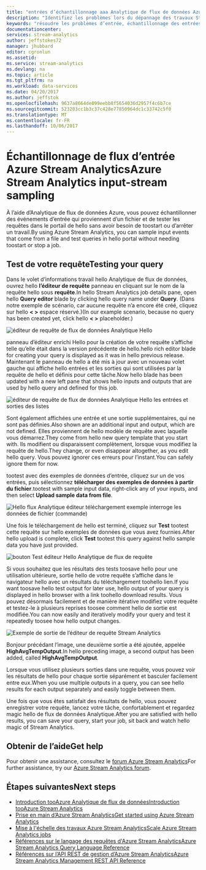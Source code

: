 ```yaml
---
title: "entrées d’échantillonnage aaa Analytique de flux de données Azure | Documents Microsoft"
description: "Identifiez les problèmes lors du dépannage des travaux Stream Analytics."
keywords: "résoudre les problèmes d’entrée, échantillonnage des entrées"
documentationcenter: 
services: stream-analytics
author: jeffstokes72
manager: jhubbard
editor: cgronlun
ms.assetid: 
ms.service: stream-analytics
ms.devlang: na
ms.topic: article
ms.tgt_pltfrm: na
ms.workload: data-services
ms.date: 04/20/2017
ms.author: jeffstok
ms.openlocfilehash: 9637a8664de099eebb8f5654036d2957f4c6b7ce
ms.sourcegitcommit: 523283cc1b3c37c428e77850964dc1c33742c5f0
ms.translationtype: MT
ms.contentlocale: fr-FR
ms.lasthandoff: 10/06/2017
---
```

# <a name="azure-stream-analytics-input-stream-sampling"></a><span data-ttu-id="70b9b-104">Échantillonnage de flux d’entrée Azure Stream Analytics</span><span class="sxs-lookup"><span data-stu-id="70b9b-104">Azure Stream Analytics input-stream sampling</span></span>

<span data-ttu-id="70b9b-105">À l’aide d’Analytique de flux de données Azure, vous pouvez échantillonner des événements d’entrée qui proviennent d’un fichier et de tester les requêtes dans le portail de hello sans avoir besoin de toostart ou d’arrêter un travail.</span><span class="sxs-lookup"><span data-stu-id="70b9b-105">By using Azure Stream Analytics, you can sample input events that come from a file and test queries in hello portal without needing toostart or stop a job.</span></span>

## <a name="testing-your-query"></a><span data-ttu-id="70b9b-106">Test de votre requête</span><span class="sxs-lookup"><span data-stu-id="70b9b-106">Testing your query</span></span>

<span data-ttu-id="70b9b-107">Dans le volet d’informations travail hello Analytique de flux de données, ouvrez hello **l’éditeur de requête** panneau en cliquant sur le nom de la requête hello sous **requête**.</span><span class="sxs-lookup"><span data-stu-id="70b9b-107">In hello Stream Analytics job details pane, open hello **Query editor** blade by clicking hello query name under **Query**.</span></span> <span data-ttu-id="70b9b-108">(Dans notre exemple de scénario, car aucune requête n’a encore été créé, cliquez sur hello **< >** espace réservé.)</span><span class="sxs-lookup"><span data-stu-id="70b9b-108">(In our example scenario, because no query has been created yet, click hello **< >** placeholder.)</span></span>

![éditeur de requête de flux de données Analytique Hello](media/stream-analytics-sample-data-input/stream-analytics-query-editor.png)

<span data-ttu-id="70b9b-110">panneau d’éditeur enrichi Hello pour la création de votre requête s’affiche telle qu’elle était dans la version précédente de hello.</span><span class="sxs-lookup"><span data-stu-id="70b9b-110">hello rich editor blade for creating your query is displayed as it was in hello previous release.</span></span> <span data-ttu-id="70b9b-111">Maintenant le panneau de hello a été mis à jour avec un nouveau volet gauche qui affiche hello entrées et les sorties qui sont utilisées par la requête de hello et définis pour cette tâche.</span><span class="sxs-lookup"><span data-stu-id="70b9b-111">Now hello blade has been updated with a new left pane that shows hello inputs and outputs that are used by hello query and defined for this job.</span></span>

![éditeur de requête de flux de données Analytique Hello les entrées et sorties des listes](media/stream-analytics-sample-data-input/stream-analytics-query-editor-highlight.png)

<span data-ttu-id="70b9b-113">Sont également affichées une entrée et une sortie supplémentaires, qui ne sont pas définies.</span><span class="sxs-lookup"><span data-stu-id="70b9b-113">Also shown are an additional input and output, which are not defined.</span></span> <span data-ttu-id="70b9b-114">Elles proviennent de hello modèle de requête avec laquelle vous démarrez.</span><span class="sxs-lookup"><span data-stu-id="70b9b-114">They come from hello new query template that you start with.</span></span> <span data-ttu-id="70b9b-115">Ils modifient ou disparaissent complètement, lorsque vous modifiez la requête de hello.</span><span class="sxs-lookup"><span data-stu-id="70b9b-115">They change, or even disappear altogether, as you edit hello query.</span></span> <span data-ttu-id="70b9b-116">Vous pouvez ignorer ces erreurs pour l’instant.</span><span class="sxs-lookup"><span data-stu-id="70b9b-116">You can safely ignore them for now.</span></span>

<span data-ttu-id="70b9b-117">tootest avec des exemples de données d’entrée, cliquez sur un de vos entrées, puis sélectionnez **télécharger des exemples de données à partir du fichier**.</span><span class="sxs-lookup"><span data-stu-id="70b9b-117">tootest with sample input data, right-click any of your inputs, and then select **Upload sample data from file**.</span></span>

![Hello flux Analytique éditeur téléchargement exemple interroge les données de fichier (commande)](media/stream-analytics-sample-data-input/stream-analytics-query-editor-upload.png)

<span data-ttu-id="70b9b-119">Une fois le téléchargement de hello est terminé, cliquez sur **Test** tootest cette requête sur hello exemples de données que vous avez fournies.</span><span class="sxs-lookup"><span data-stu-id="70b9b-119">After hello upload is complete, click **Test** tootest this query against hello sample data you have just provided.</span></span>

![bouton Test éditeur Hello Analytique de flux de requête](media/stream-analytics-sample-data-input/stream-analytics-query-editor-test.png)

<span data-ttu-id="70b9b-121">Si vous souhaitez que les résultats des tests toosave hello pour une utilisation ultérieure, sortie hello de votre requête s’affiche dans le navigateur hello avec un résultats du téléchargement toohello lien.</span><span class="sxs-lookup"><span data-stu-id="70b9b-121">If you want toosave hello test output for later use, hello output of your query is displayed in hello browser with a link toohello download results.</span></span> <span data-ttu-id="70b9b-122">Vous pouvez désormais facilement et de manière itérative modifiez votre requête et testez-le à plusieurs reprises toosee comment hello de sortie est modifiée.</span><span class="sxs-lookup"><span data-stu-id="70b9b-122">You can now easily and iteratively modify your query and test it repeatedly toosee how hello output changes.</span></span>

![Exemple de sortie de l’éditeur de requête Stream Analytics](media/stream-analytics-sample-data-input/stream-analytics-query-editor-samples-output.png)

<span data-ttu-id="70b9b-124">Bonjour précédant l’image, une deuxième sortie a été ajoutée, appelée **HighAvgTempOutput**.</span><span class="sxs-lookup"><span data-stu-id="70b9b-124">In hello preceding image, a second output has been added, called **HighAvgTempOutput**.</span></span>

<span data-ttu-id="70b9b-125">Lorsque vous utilisez plusieurs sorties dans une requête, vous pouvez voir les résultats de hello pour chaque sortie séparément et basculer facilement entre eux.</span><span class="sxs-lookup"><span data-stu-id="70b9b-125">When you use multiple outputs in a query, you can see hello results for each output separately and easily toggle between them.</span></span>

<span data-ttu-id="70b9b-126">Une fois que vous êtes satisfait des résultats de hello, vous pouvez enregistrer votre requête, lancez votre tâche, confortablement et regardez magic hello de flux de données Analytique.</span><span class="sxs-lookup"><span data-stu-id="70b9b-126">After you are satisfied with hello results, you can save your query, start your job, sit back and watch hello magic of Stream Analytics.</span></span>

## <a name="get-help"></a><span data-ttu-id="70b9b-127">Obtenir de l’aide</span><span class="sxs-lookup"><span data-stu-id="70b9b-127">Get help</span></span>

<span data-ttu-id="70b9b-128">Pour obtenir une assistance, consultez le [forum Azure Stream Analytics](https://social.msdn.microsoft.com/Forums/en-US/home?forum=AzureStreamAnalytics)</span><span class="sxs-lookup"><span data-stu-id="70b9b-128">For further assistance, try our [Azure Stream Analytics forum](https://social.msdn.microsoft.com/Forums/en-US/home?forum=AzureStreamAnalytics).</span></span>

## <a name="next-steps"></a><span data-ttu-id="70b9b-129">Étapes suivantes</span><span class="sxs-lookup"><span data-stu-id="70b9b-129">Next steps</span></span>
* [<span data-ttu-id="70b9b-130">Introduction tooAzure Analytique de flux de données</span><span class="sxs-lookup"><span data-stu-id="70b9b-130">Introduction tooAzure Stream Analytics</span></span>](stream-analytics-introduction.md)
* [<span data-ttu-id="70b9b-131">Prise en main d’Azure Stream Analytics</span><span class="sxs-lookup"><span data-stu-id="70b9b-131">Get started using Azure Stream Analytics</span></span>](stream-analytics-real-time-fraud-detection.md)
* [<span data-ttu-id="70b9b-132">Mise à l'échelle des travaux Azure Stream Analytics</span><span class="sxs-lookup"><span data-stu-id="70b9b-132">Scale Azure Stream Analytics jobs</span></span>](stream-analytics-scale-jobs.md)
* [<span data-ttu-id="70b9b-133">Références sur le langage des requêtes d'Azure Stream Analytics</span><span class="sxs-lookup"><span data-stu-id="70b9b-133">Azure Stream Analytics Query Language Reference</span></span>](https://msdn.microsoft.com/library/azure/dn834998.aspx)
* [<span data-ttu-id="70b9b-134">Références sur l’API REST de gestion d’Azure Stream Analytics</span><span class="sxs-lookup"><span data-stu-id="70b9b-134">Azure Stream Analytics Management REST API Reference</span></span>](https://msdn.microsoft.com/library/azure/dn835031.aspx)
